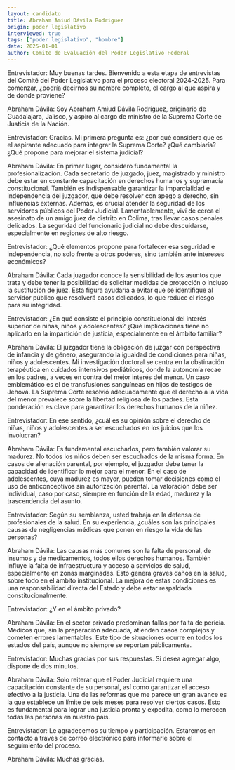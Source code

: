 ```yaml
---
layout: candidato
title: Abraham Amiud Dávila Rodriguez
origin: poder legislativo
interviewed: true
tags: ["poder legislativo", "hombre"]
date: 2025-01-01
author: Comite de Evaluación del Poder Legislativo Federal
---
```


Entrevistador: Muy buenas tardes. Bienvenido a esta etapa de entrevistas del Comité del Poder Legislativo para el proceso electoral 2024-2025. Para comenzar, ¿podría decirnos su nombre completo, el cargo al que aspira y de dónde proviene?

Abraham Dávila: Soy Abraham Amiud Dávila Rodríguez, originario de Guadalajara, Jalisco, y aspiro al cargo de ministro de la Suprema Corte de Justicia de la Nación.

Entrevistador: Gracias. Mi primera pregunta es: ¿por qué considera que es el aspirante adecuado para integrar la Suprema Corte? ¿Qué cambiaría? ¿Qué propone para mejorar el sistema judicial?

Abraham Dávila: En primer lugar, considero fundamental la profesionalización. Cada secretario de juzgado, juez, magistrado y ministro debe estar en constante capacitación en derechos humanos y supremacía constitucional. También es indispensable garantizar la imparcialidad e independencia del juzgador, que debe resolver con apego a derecho, sin influencias externas. Además, es crucial atender la seguridad de los servidores públicos del Poder Judicial. Lamentablemente, viví de cerca el asesinato de un amigo juez de distrito en Colima, tras llevar casos penales delicados. La seguridad del funcionario judicial no debe descuidarse, especialmente en regiones de alto riesgo.

Entrevistador: ¿Qué elementos propone para fortalecer esa seguridad e independencia, no solo frente a otros poderes, sino también ante intereses económicos?

Abraham Dávila: Cada juzgador conoce la sensibilidad de los asuntos que trata y debe tener la posibilidad de solicitar medidas de protección o incluso la sustitución de juez. Esta figura ayudaría a evitar que se identifique al servidor público que resolverá casos delicados, lo que reduce el riesgo para su integridad.

Entrevistador: ¿En qué consiste el principio constitucional del interés superior de niñas, niños y adolescentes? ¿Qué implicaciones tiene no aplicarlo en la impartición de justicia, especialmente en el ámbito familiar?

Abraham Dávila: El juzgador tiene la obligación de juzgar con perspectiva de infancia y de género, asegurando la igualdad de condiciones para niñas, niños y adolescentes. Mi investigación doctoral se centra en la obstinación terapéutica en cuidados intensivos pediátricos, donde la autonomía recae en los padres, a veces en contra del mejor interés del menor. Un caso emblemático es el de transfusiones sanguíneas en hijos de testigos de Jehová. La Suprema Corte resolvió adecuadamente que el derecho a la vida del menor prevalece sobre la libertad religiosa de los padres. Esta ponderación es clave para garantizar los derechos humanos de la niñez.

Entrevistador: En ese sentido, ¿cuál es su opinión sobre el derecho de niñas, niños y adolescentes a ser escuchados en los juicios que los involucran?

Abraham Dávila: Es fundamental escucharlos, pero también valorar su madurez. No todos los niños deben ser escuchados de la misma forma. En casos de alienación parental, por ejemplo, el juzgador debe tener la capacidad de identificar lo mejor para el menor. En el caso de adolescentes, cuya madurez es mayor, pueden tomar decisiones como el uso de anticonceptivos sin autorización parental. La valoración debe ser individual, caso por caso, siempre en función de la edad, madurez y la trascendencia del asunto.

Entrevistador: Según su semblanza, usted trabaja en la defensa de profesionales de la salud. En su experiencia, ¿cuáles son las principales causas de negligencias médicas que ponen en riesgo la vida de las personas?

Abraham Dávila: Las causas más comunes son la falta de personal, de insumos y de medicamentos, todos ellos derechos humanos. También influye la falta de infraestructura y acceso a servicios de salud, especialmente en zonas marginadas. Esto genera graves daños en la salud, sobre todo en el ámbito institucional. La mejora de estas condiciones es una responsabilidad directa del Estado y debe estar respaldada constitucionalmente.

Entrevistador: ¿Y en el ámbito privado?

Abraham Dávila: En el sector privado predominan fallas por falta de pericia. Médicos que, sin la preparación adecuada, atienden casos complejos y cometen errores lamentables. Este tipo de situaciones ocurre en todos los estados del país, aunque no siempre se reportan públicamente.

Entrevistador: Muchas gracias por sus respuestas. Si desea agregar algo, dispone de dos minutos.

Abraham Dávila: Solo reiterar que el Poder Judicial requiere una capacitación constante de su personal, así como garantizar el acceso efectivo a la justicia. Una de las reformas que me parece un gran avance es la que establece un límite de seis meses para resolver ciertos casos. Esto es fundamental para lograr una justicia pronta y expedita, como lo merecen todas las personas en nuestro país.

Entrevistador: Le agradecemos su tiempo y participación. Estaremos en contacto a través de correo electrónico para informarle sobre el seguimiento del proceso.

Abraham Dávila: Muchas gracias.

